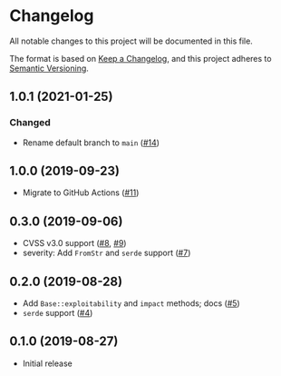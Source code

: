 # Changelog
All notable changes to this project will be documented in this file.

The format is based on [Keep a Changelog](https://keepachangelog.com/en/1.0.0/),
and this project adheres to [Semantic Versioning](https://semver.org/spec/v2.0.0.html).

## 1.0.1 (2021-01-25)
### Changed
- Rename default branch to `main` ([#14])

[#14]: https://github.com/RustSec/cvss.rs/pull/14

## 1.0.0 (2019-09-23)
- Migrate to GitHub Actions ([#11])

[#11]: https://github.com/RustSec/cvss.rs/pull/11

## 0.3.0 (2019-09-06)
- CVSS v3.0 support ([#8], [#9])
- severity: Add `FromStr` and `serde` support ([#7])

[#7]: https://github.com/RustSec/cvss.rs/pull/7
[#8]: https://github.com/RustSec/cvss.rs/pull/8
[#9]: https://github.com/RustSec/cvss.rs/pull/9

## 0.2.0 (2019-08-28)
- Add `Base::exploitability` and `impact` methods; docs ([#5])
- `serde` support ([#4])

[#4]: https://github.com/RustSec/cvss.rs/pull/4
[#5]: https://github.com/RustSec/cvss.rs/pull/5

## 0.1.0 (2019-08-27)
- Initial release
